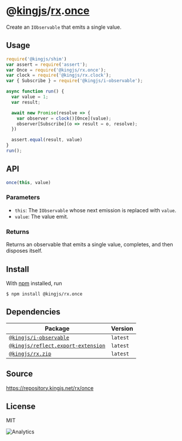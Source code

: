 # @[kingjs][@kingjs]/[rx][ns0].[once][ns1]
Create an `IObservable` that emits a single value.
## Usage
```js
require('@kingjs/shim')
var assert = require('assert');
var Once = require('@kingjs/rx.once');
var clock = require('@kingjs/rx.clock');
var { Subscribe } = require('@kingjs/i-observable');

async function run() {
  var value = 1;
  var result;

  await new Promise(resolve => {
    var observer = clock()[Once](value);
    observer[Subscribe](o => result = o, resolve);
  })

  assert.equal(result, value)
}
run();
```

## API
```ts
once(this, value)
```

### Parameters
- `this`: The `IObservable` whose next emission is replaced with `value`.
- `value`: The value emit.
### Returns
Returns an observable that emits a single value, completes, and then disposes itself.


## Install
With [npm](https://npmjs.org/) installed, run
```
$ npm install @kingjs/rx.once
```
## Dependencies
|Package|Version|
|---|---|
|[`@kingjs/i-observable`](https://www.npmjs.com/package/@kingjs/i-observable)|`latest`|
|[`@kingjs/reflect.export-extension`](https://www.npmjs.com/package/@kingjs/reflect.export-extension)|`latest`|
|[`@kingjs/rx.zip`](https://www.npmjs.com/package/@kingjs/rx.zip)|`latest`|
## Source
https://repository.kingjs.net/rx/once
## License
MIT

![Analytics](https://analytics.kingjs.net/rx/once)

[@kingjs]: https://www.npmjs.com/package/kingjs
[ns0]: https://www.npmjs.com/package/@kingjs/rx
[ns1]: https://www.npmjs.com/package/@kingjs/rx.once
